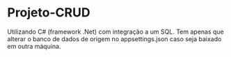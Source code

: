 # Projeto-CRUD
Utilizando C# (framework .Net) com integração a um SQL.
Tem apenas que alterar o banco de dados de origem no appsettings.json caso seja baixado em outra máquina.
